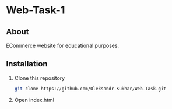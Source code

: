 # Web-Task-1

## About
ECommerce website for educational purposes.

## Installation
1. Clone this repository
    ```bash
    git clone https://github.com/Oleksandr-Kukhar/Web-Task.git
    ```
2. Open index.html
